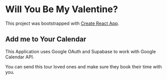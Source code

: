 # Will You Be My Valentine?

This project was bootstrapped with 
[Create React App](https://github.com/facebook/create-react-app).

## Add me to Your Calendar

This Application uses Google OAuth and Supabase to work with Google Calendar API.

You can send this tour loved ones and make sure they book their time with you.